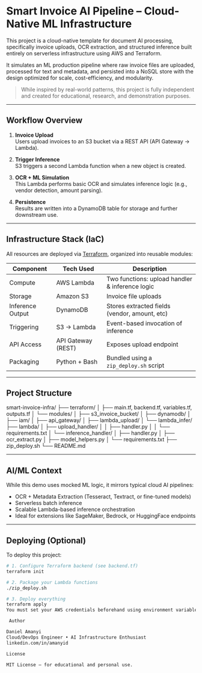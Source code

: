 # Smart Invoice AI Pipeline – Cloud-Native ML Infrastructure

This project is a cloud-native template for document AI processing, specifically invoice uploads, OCR extraction, and structured inference built entirely on serverless infrastructure using AWS and Terraform.

It simulates an ML production pipeline where raw invoice files are uploaded, processed for text and metadata, and persisted into a NoSQL store with the design optimized for scale, cost-efficiency, and modularity.

>  While inspired by real-world patterns, this project is fully independent and created for educational, research, and demonstration purposes.

---

## Workflow Overview

1. **Invoice Upload**  
   Users upload invoices to an S3 bucket via a REST API (API Gateway → Lambda).

2. **Trigger Inference**  
   S3 triggers a second Lambda function when a new object is created.

3. **OCR + ML Simulation**  
   This Lambda performs basic OCR and simulates inference logic (e.g., vendor detection, amount parsing).

4. **Persistence**  
   Results are written into a DynamoDB table for storage and further downstream use.

---

## Infrastructure Stack (IaC)

All resources are deployed via [Terraform](https://www.terraform.io/), organized into reusable modules:

| Component         | Tech Used              | Description                                      |
|------------------|------------------------|--------------------------------------------------|
| Compute          | AWS Lambda             | Two functions: upload handler & inference logic |
| Storage          | Amazon S3              | Invoice file uploads                             |
| Inference Output | DynamoDB               | Stores extracted fields (vendor, amount, etc)    |
| Triggering       | S3 → Lambda            | Event-based invocation of inference              |
| API Access       | API Gateway (REST)     | Exposes upload endpoint                          |
| Packaging        | Python + Bash          | Bundled using a `zip_deploy.sh` script           |

---

## Project Structure

smart-invoice-infra/
├── terraform/
│ ├── main.tf, backend.tf, variables.tf, outputs.tf
│ └── modules/
│ ├── s3_invoice_bucket/
│ ├── dynamodb/
│ ├── iam/
│ ├── api_gateway/
│ ├── lambda_upload/
│ └── lambda_infer/
├── lambda/
│ ├── upload_handler/
│ │ ├── handler.py
│ │ └── requirements.txt
│ └── inference_handler/
│ ├── handler.py
│ ├── ocr_extract.py
│ ├── model_helpers.py
│ └── requirements.txt
├── zip_deploy.sh
└── README.md


---

## AI/ML Context

While this demo uses mocked ML logic, it mirrors typical cloud AI pipelines:

- OCR + Metadata Extraction (Tesseract, Textract, or fine-tuned models)
- Serverless batch inference
- Scalable Lambda-based inference orchestration
- Ideal for extensions like SageMaker, Bedrock, or HuggingFace endpoints

---

## Deploying (Optional)

To deploy this project:

```bash
# 1. Configure Terraform backend (see backend.tf)
terraform init

# 2. Package your Lambda functions
./zip_deploy.sh

# 3. Deploy everything
terraform apply
You must set your AWS credentials beforehand using environment variables or ~/.aws/credentials.

 Author

Daniel Amanyi
Cloud/DevOps Engineer • AI Infrastructure Enthusiast
linkedin.com/in/amanyid

License

MIT License – for educational and personal use.
